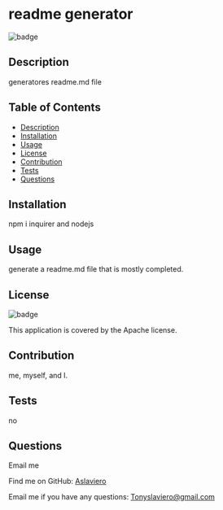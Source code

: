 
# readme generator



![badge](https://img.shields.io/badge/license-undefined-brightgreen)



## Description
generatores readme.md file


## Table of Contents
- [Description](#description)
- [Installation](#installation)
- [Usage](#usage)
- [License](#license)
- [Contribution](#contribution)
- [Tests](#tests)
- [Questions](#questions)


##  Installation 
npm i inquirer and nodejs
  

## Usage 
generate a readme.md file that is mostly completed.
  

## License 
![badge](https://img.shields.io/badge/license-Apache-brightgreen)
  

This application is covered by the Apache license. 


##  Contribution 
me, myself, and I.


## Tests
no


## Questions
Email me  
    

Find me on GitHub: [Aslaviero](https://github.comundefined)


Email me if you have any questions: Tonyslaviero@gmail.com
    

  
    